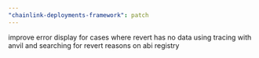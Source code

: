 ```yaml
---
"chainlink-deployments-framework": patch
---
```


improve error display for cases where revert has no data using tracing with anvil and searching for revert reasons on abi registry
